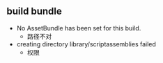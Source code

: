 ## build bundle
- No AssetBundle has been set for this build.
    - 路径不对
- creating directory library/scriptassemblies failed
    - 权限